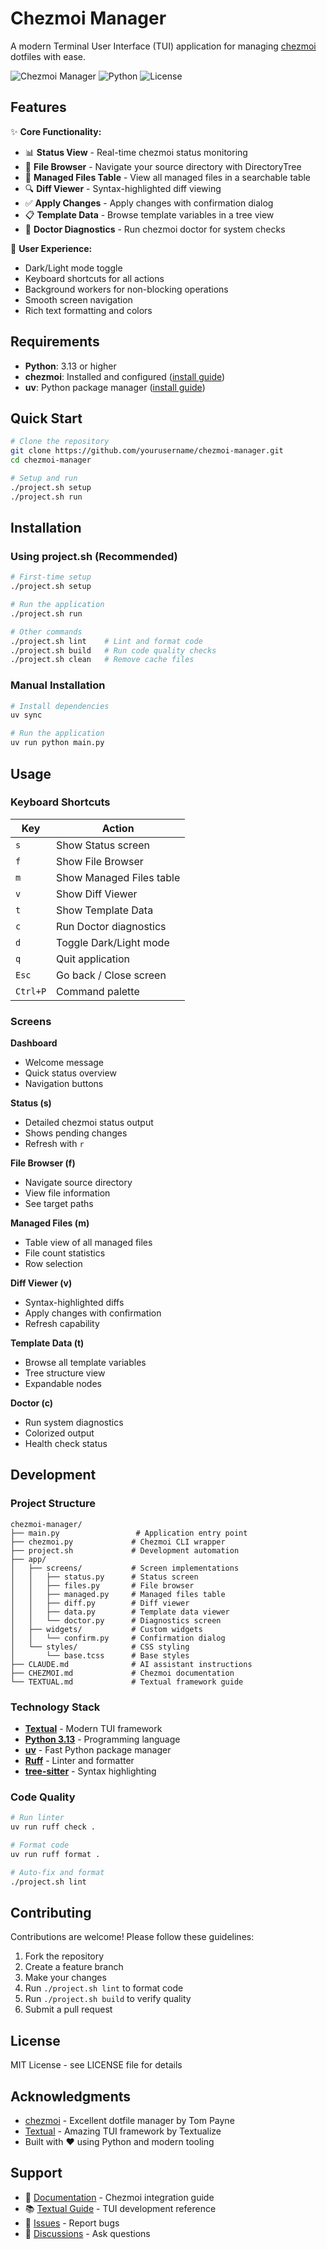 # Chezmoi Manager

A modern Terminal User Interface (TUI) application for managing [chezmoi](https://www.chezmoi.io/) dotfiles with ease.

![Chezmoi Manager](https://img.shields.io/badge/version-0.1.0-blue)
![Python](https://img.shields.io/badge/python-3.13+-green)
![License](https://img.shields.io/badge/license-MIT-blue)

## Features

✨ **Core Functionality:**
- 📊 **Status View** - Real-time chezmoi status monitoring
- 📁 **File Browser** - Navigate your source directory with DirectoryTree
- 📝 **Managed Files Table** - View all managed files in a searchable table
- 🔍 **Diff Viewer** - Syntax-highlighted diff viewing
- ✅ **Apply Changes** - Apply changes with confirmation dialog
- 📋 **Template Data** - Browse template variables in a tree view
- 🏥 **Doctor Diagnostics** - Run chezmoi doctor for system checks

🎨 **User Experience:**
- Dark/Light mode toggle
- Keyboard shortcuts for all actions
- Background workers for non-blocking operations
- Smooth screen navigation
- Rich text formatting and colors

## Requirements

- **Python**: 3.13 or higher
- **chezmoi**: Installed and configured ([install guide](https://www.chezmoi.io/install/))
- **uv**: Python package manager ([install guide](https://docs.astral.sh/uv/))

## Quick Start

```bash
# Clone the repository
git clone https://github.com/yourusername/chezmoi-manager.git
cd chezmoi-manager

# Setup and run
./project.sh setup
./project.sh run
```

## Installation

### Using project.sh (Recommended)

```bash
# First-time setup
./project.sh setup

# Run the application
./project.sh run

# Other commands
./project.sh lint    # Lint and format code
./project.sh build   # Run code quality checks
./project.sh clean   # Remove cache files
```

### Manual Installation

```bash
# Install dependencies
uv sync

# Run the application
uv run python main.py
```

## Usage

### Keyboard Shortcuts

| Key | Action |
|-----|--------|
| `s` | Show Status screen |
| `f` | Show File Browser |
| `m` | Show Managed Files table |
| `v` | Show Diff Viewer |
| `t` | Show Template Data |
| `c` | Run Doctor diagnostics |
| `d` | Toggle Dark/Light mode |
| `q` | Quit application |
| `Esc` | Go back / Close screen |
| `Ctrl+P` | Command palette |

### Screens

**Dashboard**
- Welcome message
- Quick status overview
- Navigation buttons

**Status (s)**
- Detailed chezmoi status output
- Shows pending changes
- Refresh with `r`

**File Browser (f)**
- Navigate source directory
- View file information
- See target paths

**Managed Files (m)**
- Table view of all managed files
- File count statistics
- Row selection

**Diff Viewer (v)**
- Syntax-highlighted diffs
- Apply changes with confirmation
- Refresh capability

**Template Data (t)**
- Browse all template variables
- Tree structure view
- Expandable nodes

**Doctor (c)**
- Run system diagnostics
- Colorized output
- Health check status

## Development

### Project Structure

```
chezmoi-manager/
├── main.py                 # Application entry point
├── chezmoi.py             # Chezmoi CLI wrapper
├── project.sh             # Development automation
├── app/
│   ├── screens/           # Screen implementations
│   │   ├── status.py      # Status screen
│   │   ├── files.py       # File browser
│   │   ├── managed.py     # Managed files table
│   │   ├── diff.py        # Diff viewer
│   │   ├── data.py        # Template data viewer
│   │   └── doctor.py      # Diagnostics screen
│   ├── widgets/           # Custom widgets
│   │   └── confirm.py     # Confirmation dialog
│   └── styles/            # CSS styling
│       └── base.tcss      # Base styles
├── CLAUDE.md              # AI assistant instructions
├── CHEZMOI.md             # Chezmoi documentation
└── TEXTUAL.md             # Textual framework guide
```

### Technology Stack

- **[Textual](https://textual.textualize.io/)** - Modern TUI framework
- **[Python 3.13](https://www.python.org/)** - Programming language
- **[uv](https://docs.astral.sh/uv/)** - Fast Python package manager
- **[Ruff](https://docs.astral.sh/ruff/)** - Linter and formatter
- **[tree-sitter](https://tree-sitter.github.io/)** - Syntax highlighting

### Code Quality

```bash
# Run linter
uv run ruff check .

# Format code
uv run ruff format .

# Auto-fix and format
./project.sh lint
```

## Contributing

Contributions are welcome! Please follow these guidelines:

1. Fork the repository
2. Create a feature branch
3. Make your changes
4. Run `./project.sh lint` to format code
5. Run `./project.sh build` to verify quality
6. Submit a pull request

## License

MIT License - see LICENSE file for details

## Acknowledgments

- [chezmoi](https://www.chezmoi.io/) - Excellent dotfile manager by Tom Payne
- [Textual](https://textual.textualize.io/) - Amazing TUI framework by Textualize
- Built with ❤️ using Python and modern tooling

## Support

- 📖 [Documentation](CHEZMOI.md) - Chezmoi integration guide
- 📚 [Textual Guide](TEXTUAL.md) - TUI development reference
- 🐛 [Issues](https://github.com/yourusername/chezmoi-manager/issues) - Report bugs
- 💬 [Discussions](https://github.com/yourusername/chezmoi-manager/discussions) - Ask questions
